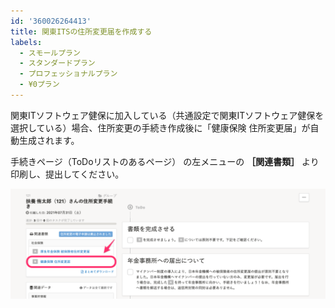 ```yaml
---
id: '360026264413'
title: 関東ITSの住所変更届を作成する
labels:
  - スモールプラン
  - スタンダードプラン
  - プロフェッショナルプラン
  - ¥0プラン
---
```

関東ITソフトウェア健保に加入している（共通設定で関東ITソフトウェア健保を選択している）場合、住所変更の手続き作成後に「健康保険 住所変更届」が自動生成されます。

手続きページ（ToDoリストのあるページ） の左メニューの **［関連書類］** より印刷し、提出してください。

![](./__________2021-07-14_9_29_40.png)
